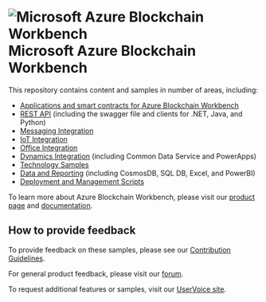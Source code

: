  
  
# ![Microsoft Azure Blockchain Workbench](./blockchain-workbench/media/logo_small.png) Microsoft Azure Blockchain Workbench

This repository contains content and samples in number of areas, including:
* [Applications and smart contracts for Azure Blockchain Workbench](blockchain-workbench/application-and-smart-contract-samples/readme.md)
* [REST API](blockchain-workbench/rest-api-samples/readme.md) (including the swagger file and clients for .NET, Java, and Python)
* [Messaging Integration](blockchain-workbench/messaging-integration-samples/readme.md)
* [IoT Integration](blockchain-workbench/iot-integration-samples/readme.md) 
* [Office Integration](blockchain-workbench/office-integration-samples/readme.md)
* [Dynamics Integration](blockchain-workbench/dynamics-integration-samples/readme.md) (including Common Data Service and PowerApps) 
* [Technology Samples](blockchain-workbench/technology-samples/readme.md)
* [Data and Reporting](blockchain-workbench/data-reporting-samples/readme.md) (including CosmosDB, SQL DB, Excel, and PowerBI)
* [Deployment and Management Scripts](blockchain-workbench/scripts/readme.md)

To learn more about Azure Blockchain Workbench, please visit our [product page](https://aka.ms/workbenchdocs) and [documentation](http://azure.microsoft.com/en-us/features/blockchain-workbench/).

## How to provide feedback

To provide feedback on these samples, please see our [Contribution Guidelines](./.github/CONTRIBUTING.md).

For general product feedback, please visit our [forum](https://techcommunity.microsoft.com/t5/Blockchain/bd-p/AzureBlockchain).

To request additional features or samples, visit our [UserVoice site](https://feedback.azure.com/forums/586780-blockchain).


